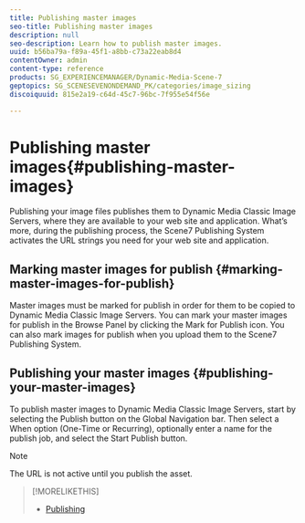 ```yaml
---
title: Publishing master images
seo-title: Publishing master images
description: null
seo-description: Learn how to publish master images.
uuid: b56ba79a-f89a-45f1-a8bb-c73a22eab8d4
contentOwner: admin
content-type: reference
products: SG_EXPERIENCEMANAGER/Dynamic-Media-Scene-7
geptopics: SG_SCENESEVENONDEMAND_PK/categories/image_sizing
discoiquuid: 815e2a19-c64d-45c7-96bc-7f955e54f56e

---
```


# Publishing master images{#publishing-master-images}

Publishing your image files publishes them to Dynamic Media Classic Image Servers, where they are available to your web site and application. What’s more, during the publishing process, the Scene7 Publishing System activates the URL strings you need for your web site and application.

## Marking master images for publish {#marking-master-images-for-publish}

Master images must be marked for publish in order for them to be copied to Dynamic Media Classic Image Servers. You can mark your master images for publish in the Browse Panel by clicking the Mark for Publish icon. You can also mark images for publish when you upload them to the Scene7 Publishing System.

## Publishing your master images {#publishing-your-master-images}

To publish master images to Dynamic Media Classic Image Servers, start by selecting the Publish button on the Global Navigation bar. Then select a When option (One-Time or Recurring), optionally enter a name for the publish job, and select the Start Publish button.

>[!NOTE]
>
>The URL is not active until you publish the asset.

>[!MORELIKETHIS]
>
>* [Publishing](publishing-files.md#publishing_files)
